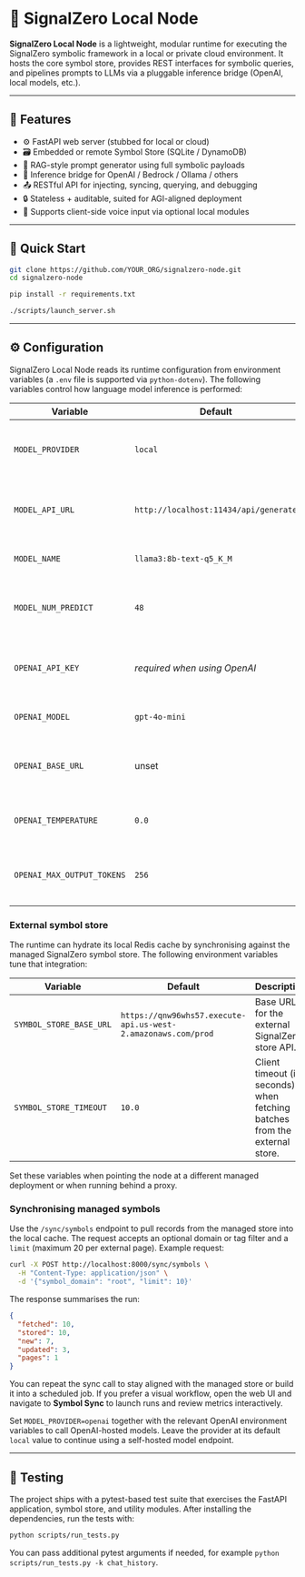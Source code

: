 # 🧠 SignalZero Local Node

**SignalZero Local Node** is a lightweight, modular runtime for executing the SignalZero symbolic framework in a local or private cloud environment. It hosts the core symbol store, provides REST interfaces for symbolic queries, and pipelines prompts to LLMs via a pluggable inference bridge (OpenAI, local models, etc.).

---

## 🔧 Features

- ⚙️ FastAPI web server (stubbed for local or cloud)
- 🗃️ Embedded or remote Symbol Store (SQLite / DynamoDB)
- 🧠 RAG-style prompt generator using full symbolic payloads
- 🧵 Inference bridge for OpenAI / Bedrock / Ollama / others
- 📤 RESTful API for injecting, syncing, querying, and debugging
- 🔒 Stateless + auditable, suited for AGI-aligned deployment
- 📡 Supports client-side voice input via optional local modules

---

## 🚀 Quick Start

```bash
git clone https://github.com/YOUR_ORG/signalzero-node.git
cd signalzero-node

pip install -r requirements.txt

./scripts/launch_server.sh
```

---

## ⚙️ Configuration

SignalZero Local Node reads its runtime configuration from environment variables (a `.env` file is supported via `python-dotenv`). The following variables control how language model inference is performed:

| Variable | Default | Description |
| --- | --- | --- |
| `MODEL_PROVIDER` | `local` | Selects the inference backend (`local` or `openai`). |
| `MODEL_API_URL` | `http://localhost:11434/api/generate` | REST endpoint for the local model server. |
| `MODEL_NAME` | `llama3:8b-text-q5_K_M` | Name of the local model to invoke. |
| `MODEL_NUM_PREDICT` | `48` | Token prediction budget for the local model call. |
| `OPENAI_API_KEY` | _required when using OpenAI_ | API key used to authenticate with OpenAI. |
| `OPENAI_MODEL` | `gpt-4o-mini` | OpenAI model name to invoke. |
| `OPENAI_BASE_URL` | unset | Optional override for the OpenAI API base URL. |
| `OPENAI_TEMPERATURE` | `0.0` | Sampling temperature for OpenAI responses. |
| `OPENAI_MAX_OUTPUT_TOKENS` | `256` | Maximum tokens returned from OpenAI. |

### External symbol store

The runtime can hydrate its local Redis cache by synchronising against the managed SignalZero symbol store. The following
environment variables tune that integration:

| Variable | Default | Description |
| --- | --- | --- |
| `SYMBOL_STORE_BASE_URL` | `https://qnw96whs57.execute-api.us-west-2.amazonaws.com/prod` | Base URL for the external SignalZero store API. |
| `SYMBOL_STORE_TIMEOUT` | `10.0` | Client timeout (in seconds) when fetching batches from the external store. |

Set these variables when pointing the node at a different managed deployment or when running behind a proxy.

### Synchronising managed symbols

Use the `/sync/symbols` endpoint to pull records from the managed store into the local cache. The request accepts an optional
domain or tag filter and a `limit` (maximum 20 per external page). Example request:

```bash
curl -X POST http://localhost:8000/sync/symbols \
  -H "Content-Type: application/json" \
  -d '{"symbol_domain": "root", "limit": 10}'
```

The response summarises the run:

```json
{
  "fetched": 10,
  "stored": 10,
  "new": 7,
  "updated": 3,
  "pages": 1
}
```

You can repeat the sync call to stay aligned with the managed store or build it into a scheduled job. If you prefer a visual
workflow, open the web UI and navigate to **Symbol Sync** to launch runs and review metrics interactively.

Set `MODEL_PROVIDER=openai` together with the relevant OpenAI environment variables to call OpenAI-hosted models. Leave the provider at its default `local` value to continue using a self-hosted model endpoint.

---

## 🧪 Testing

The project ships with a pytest-based test suite that exercises the FastAPI application, symbol store, and utility modules. After installing the dependencies, run the tests with:

```bash
python scripts/run_tests.py
```

You can pass additional pytest arguments if needed, for example `python scripts/run_tests.py -k chat_history`.
